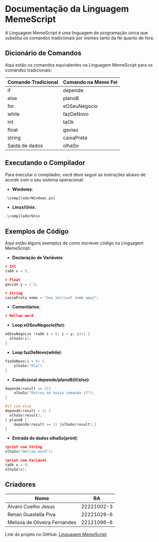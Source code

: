 # Documentação da Linguagem MemeScript

A Linguagem MemeScript é uma linguagem de programação única que substitui os comandos tradicionais por memes tanto da fei quanto de fora.

## Dicionário de Comandos

Aqui estão os comandos equivalentes na Linguagem MemeScript para os comandos tradicionais:

| Comando Tradicional | Comando na Meme Fei |
| ------------------- | ------------------- |
| if                  | depende             |
| else                | planoB              |
| for                 | eOSeuNegocio        |
| while               | fazDeNovo           |
| int                 | taOk                |
| float               | gaviao              |
| string              | caixaPreta          |
| Saída de dados      | olhaSo              |

## Executando o Compilador

Para executar o compilador, você deve seguir as instruções abaixo de acordo com o seu sistema operacional:

- **Windows**:

```ps1
.\compiladorWindows.ps1
```

- **Linux/Unix**:

```bash
.\compiladorUnix
```

## Exemplos de Código

Aqui estão alguns exemplos de como escrever código na Linguagem MemeScript:

- **Declaração de Variáveis**:

```c
# Int
taOk x = 5;

# Float
gaviao y = 1.5;

# String
caixaPreta nome = "Seu incrivel nome aqui";
```

- **Comentários**:

```c
# Hellow word
```

- **Loop eOSeuNegocio(for)**:

```c
eOSeuNegocio (taOk i = 0; i < y; i++) {
  olhaSo(i);
}
```

- **Loop fazDeNovo(while)**:

```c
fazDeNovo(i > 0) {
    olhaSo("Ola")
}
```

- **Condicional depende/planoB(if/else)**:

```c
depende(result == 2){
	olhaSo("Entrou no nosso comando if");
}

#if com else
depende(result > 2) {
  olhaSo(result);
} planoB {
	depende(result >= 2) {olhaSo(result);}
}
```

- **Entrada de dados olhaSo(print)**:

```c
#print com String
olhaSo("Hellow word");

#print com Variável
taOk x = 0;
olhaSo(x);

```

## Criadores

| Nome                          | RA         |
| ----------------------------- | ---------- |
| Álvaro Coelho Jesus           | 22221002-3 |
| Renan Guastella Piva          | 22221029-6 |
| Melissa de Oliveira Fernandes | 22121096-6 |

Link do projeto no GitHub: [Linguagem MemeScript](https://github.com/AlvarocJesus/Projeto_Compiladores)
